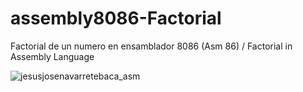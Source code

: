 # assembly8086-Factorial
Factorial de un numero en ensamblador 8086 (Asm 86) / Factorial in Assembly Language

![jesusjosenavarretebaca_asm](https://user-images.githubusercontent.com/21239660/83376648-33ecda80-a390-11ea-847c-f0edceead0d3.png)

